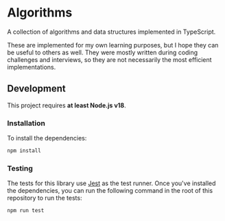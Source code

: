 # Algorithms

A collection of algorithms and data structures implemented in TypeScript.

These are implemented for my own learning purposes, but I hope they can be useful to others as well. They were mostly written during coding challenges and interviews, so they are not necessarily the most efficient implementations.

## Development

This project requires **at least Node.js v18**.

### Installation

To install the dependencies:

```bash
npm install
```

### Testing

The tests for this library use [Jest](https://jestjs.io) as the test runner. Once you've installed the dependencies, you can run the following command in the root of this repository to run the tests:

```bash
npm run test
```
